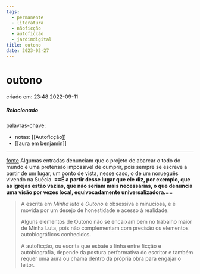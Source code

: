 ```yaml
---
tags:
  - permanente
  - literatura
  - nãoficção
  - autoficção
  - jardimdigital
title: outono
date: 2023-02-27
---
```

# outono
criado em: 23:48 2022-09-11

##### Relacionado
palavras-chave: 
- notas: [[Autoficção]]
- [[aura em benjamin]]

---

[fonte](https://quatrocincoum.folha.uol.com.br/br/resenhas/literatura/coisas-fantasticas-facilmente-esquecidas)
Algumas entradas denunciam que o projeto de abarcar o todo do mundo é uma pretensão impossível de cumprir, pois sempre se escreve a partir de um lugar, um ponto de vista, nesse caso, o de um norueguês vivendo na Suécia. **==É a partir desse lugar que ele diz, por exemplo, que as igrejas estão vazias, que não seriam mais necessárias, o que denuncia uma visão por vezes local, equivocadamente universalizadora.==**

>A escrita em *Minha luta* e *Outono* é obsessiva e minuciosa, e é movida por um desejo de honestidade e acesso à realidade.
>
>Alguns elementos de Outono não se encaixam bem no trabalho maior de Minha Luta, pois não complementam com precisão os elementos autobiográficos conhecidos.
>
>A autoficção, ou escrita que esbate a linha entre ficção e autobiografia, depende da postura performativa do escritor e também requer uma aura ou chama dentro da própria obra para engajar o leitor.
